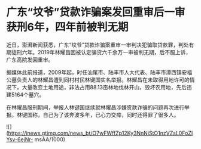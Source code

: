 # 广东“坟爷”贷款诈骗案发回重审后一审获刑6年，四年前被判无期

近日，澎湃新闻获悉，广东“坟爷”贷款诈骗案重审一审判决犯骗取贷款罪，判处有期徒刑六年。2019年林耀昌因被认定骗贷六千余万一审被判无期，后不服上诉，广东高院发回重审。

据媒体此前报道，2009年起，时任汕尾市、陆丰市人大代表、陆丰市潭西镇安福公墓负责人的林耀昌遭到同村村民林键国实名举报。林耀昌在未取得用地许可的情况下，大量改变土地用途，非法占用88.13亩林地伐林开山，毁坏农用地，先后违建5164个墓穴。

在林耀昌服刑期间，举报人林键国继续就林耀昌涉嫌贷款诈骗的问题再次进行举报。林键国称，自己为了该奔波多年，已心力交瘁，同时还得罪了很多人。

![](https://inews.gtimg.com/news_bt/O7wFWffZp12Ky3NnNiStO1nzVZsL0FoZIYsv-6ejNr-
msAA/1000)

